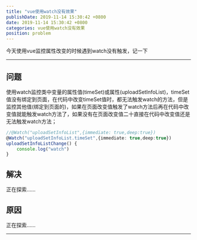 ```yaml
---
title: "vue使用watch没有效果"
publishDate: 2019-11-14 15:30:42 +0800
date: 2019-11-14 15:30:42 +0800
categories: vue使用watch没有效果
position: problem
---
```


今天使用vue监控属性改变的时候遇到watch没有触发，记一下

---

<div id="toc"></div>

## 问题

使用watch监控类中变量的属性值(timeSet)或属性(uploadSetInfoList)，timeSet值没有绑定到页面，在代码中改变timeSet值时，都无法触发watch的方法，但是监控其他值(绑定到页面的)，如果在页面改变值触发了watch方法后再在代码中改变值就能触发watch方法了，如果没有在页面改变值二十直接在代码中改变值还是无法触发watch方法；

```ts
//@Watch("uploadSetInfoList",{immediate: true,deep:true})
@Watch("uploadSetInfoList.timeSet",{immediate: true,deep:true})
uploadSetInfoListChange() {
    console.log("watch")
}
```

## 解决

正在探索……

## 原因

正在探索……

---
